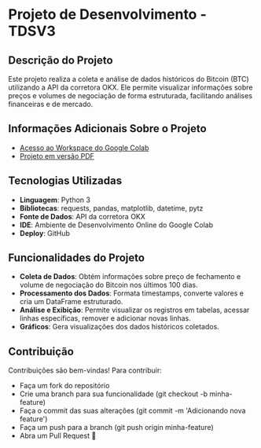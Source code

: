 # Projeto de Desenvolvimento - TDSV3

## Descrição do Projeto

Este projeto realiza a coleta e análise de dados históricos do Bitcoin (BTC) utilizando a API da corretora OKX. Ele permite visualizar informações sobre preços e volumes de negociação de forma estruturada, facilitando análises financeiras e de mercado.

## Informações Adicionais Sobre o Projeto

- [Acesso ao Workspace do Google Colab](https://colab.research.google.com/drive/1igj7B9N9g4CWkYQgyubwsIbneWqOqJvR?usp=sharing)
- [Projeto em versão PDF](Projeto_Final_TDS3_DSW.pdf)


## Tecnologias Utilizadas

- **Linguagem**: Python 3
- **Bibliotecas**: requests, pandas, matplotlib, datetime, pytz
- **Fonte de Dados**: API da corretora OKX
- **IDE**:  Ambiente de Desenvolvimento Online do Google Colab
- **Deploy**: GitHub


## Funcionalidades do Projeto

- **Coleta de Dados**: Obtém informações sobre preço de fechamento e volume de negociação do Bitcoin nos últimos 100 dias.
- **Processamento dos Dados**: Formata timestamps, converte valores e cria um DataFrame estruturado.
- **Análise e Exibição**: Permite visualizar os registros em tabelas, acessar linhas específicas, remover e adicionar novas linhas.
- **Gráficos**: Gera visualizações dos dados históricos coletados.

  
## Contribuição

Contribuições são bem-vindas! Para contribuir:

- Faça um fork do repositório
- Crie uma branch para sua funcionalidade (git checkout -b minha-feature)
- Faça o commit das suas alterações (git commit -m 'Adicionando nova feature')
- Faça um push para a branch (git push origin minha-feature)
- Abra um Pull Request 🚀

